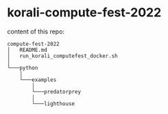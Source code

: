 # korali-compute-fest-2022

content of this repo:

```
compute-fest-2022
│   README.md
│   run_korali_computefest_docker.sh 
│
└───python
    │
    └───examples
        │
        └───predatorprey
        │
        └───lighthouse
   
```
